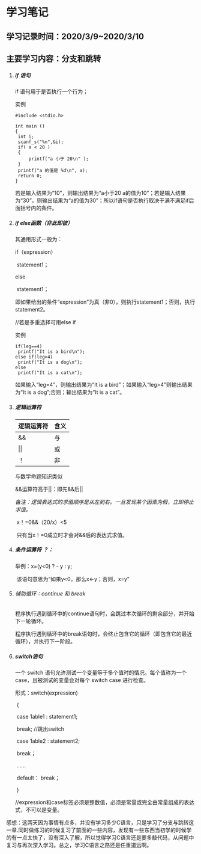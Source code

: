 # 学习笔记

## 学习记录时间：2020/3/9~2020/3/10

## 主要学习内容：分支和跳转

1. ##### if 语句

   if 语句用于是否执行一个行为；

   实例

   ~~~
   #include <stdio.h>
    
   int main ()
   {
   	int i;
   	scanf_s("%n",&i);
   	if( a < 20 )
   	{
   		printf("a 小于 20\n" );
   	}
   	printf("a 的值是 %d\n", a);
   	return 0;
   }
   ~~~

   若是输入结果为“10”，则输出结果为“a小于20  a的值为10”；若是输入结果为“30”，则输出结果为“a的值为30”；所以if语句是否执行取决于满不满足if后面括号内的条件。

2. ##### if else函数（非此即彼）

   其通用形式一般为：

   if（expression）

   ​	statement1；

   else

   ​	statement1；

   即如果给出的条件“expression”为真（非0），则执行statement1；否则，执行statement2。

   //若是多重选择可用else if

   实例

   ~~~
   if(leg==4)
   	printf("It is a bird\n");
   else if(leg>4)
   	printf("It is a dog\n");
   else
   	printf("It is a cat\n");
   ~~~

   如果输入“leg=4”，则输出结果为“It is a bird”；如果输入“leg>4”则输出结果为“It is a dog”;否则；输出结果为“It is a cat”。

3. ##### 逻辑运算符

   | 逻辑运算符 | 含义 |
   | ---------- | ---- |
   | &&         | 与   |
   | \|\|       | 或   |
   | ！         | 非   |

   与数学命题知识类似

   &&运算符高于||：即先&&后||

   *备注：逻辑表达式的求值顺序是从左到右。一旦发现某个因素为假，立即停止求值。*

   ​		x！=0&&（20/x）<5

   ​		只有当x！=0成立时才会对&&后的表达式求值。

   

4. ##### 条件运算符      ？：

   举例：x=(y<0)  ? - y : y;

   ​			该语句意思为“如果y<0，那么x<-y；否则，x=y”

5. ###### 辅助循环：continue 和 break

   程序执行遇到循环中的continue语句时，会跳过本次循环的剩余部分，并开始下一轮循环。

   程序执行遇到循环中的break语句时，会终止包含它的循环（即包含它的最近循环），并执行下一阶段。

6. ##### switch语句

   一个 switch 语句允许测试一个变量等于多个值时的情况。每个值称为一个 case，且被测试的变量会对每个 switch case 进行检查。

   形式：switch(expression)

   ​			{

   ​					case 1able1 : statement1;

   ​					break;				//跳出switch

   ​					case 1able2 : statement2;

   ​					break；

   ​					……

   ​					default：	break；

   ​			}

   //expression和case标签必须是整数值，必须是常量或完全由常量组成的表达式，不可以是变量。



感想：这两天因为事情有点多，并没有学习多少C语言，只是学习了分支与跳转这一章.同时做练习的时候复习了前面的一些内容，发现有一些东西当初学的时候学的有一点太快了，没有深入了解，所以觉得学习C语言还是要多敲代码，从问题中复习与再次深入学习。总之，学习C语言之路还是任重道远啊。